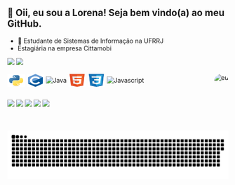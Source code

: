 ## 🌸 Oii, eu sou a Lorena! Seja bem vindo(a) ao meu GitHub.

- 📖 Estudante de Sistemas de Informação na UFRRJ
- Estagiária na empresa Cittamobi

 <div>
  <a href="https://github.com/lorenavasconcellos"></a>
  <img height="150em" src="https://github-readme-stats.vercel.app/api?username=lorenavasconcellos&show_icons=true&theme=cobalt&include_all_commits=true&count_private=true"/>
  <img height="150em" src="https://github-readme-stats.vercel.app/api/top-langs/?username=lorenavasconcellos&layout=compact&langs_count=7&theme=cobalt"/>
</div>

<div style="display: inline_block"><br> 
  <img align="center" alt="Python" height="30" width="40" src="https://raw.githubusercontent.com/devicons/devicon/master/icons/python/python-original.svg">
  <img align="center" alt="C" height="30" width="40" src="https://raw.githubusercontent.com/devicons/devicon/master/icons/c/c-original.svg">
  <img align="center" alt="Java" height="30" width="40" src="https://cdn.jsdelivr.net/gh/devicons/devicon/icons/java/java-original.svg" />
  <img align="center" alt="HTML" height="30" width="40" src="https://raw.githubusercontent.com/devicons/devicon/master/icons/html5/html5-original.svg">
  <img align="center" alt="CSS" height="30" width="40" src="https://raw.githubusercontent.com/devicons/devicon/master/icons/css3/css3-original.svg">
  <img align="center" alt="Javascript" height="30" width="40" src="https://cdn.jsdelivr.net/gh/devicons/devicon/icons/javascript/javascript-original.svg" />
  <img align="right" alt="eu" height="130" style="border-radius:50px;" src="https://media.discordapp.net/attachments/691804014907752568/890008860180508772/eu.gif?width=123&height=123">
</div>
 
  ##
 
<div>
  <a href="https://instagram.com/lorenavasconcells" target="_blank"><img src="https://img.shields.io/badge/-Instagram-%23E4405F?style=for-the-badge&logo=instagram&logoColor=white"  target="_blank"></a>
  <a href="https://twitter.com/itslorylorinha" target="_blank"><img src="https://img.shields.io/badge/Twitter-1DA1F2?style=for-the-badge&logo=twitter&logoColor=white"  target="_blank"></a> 
  <a href="https://www.facebook.com/lorena.vasconcellos.35/" target="_blank"><img src="https://img.shields.io/badge/Facebook-1877F2?style=for-the-badge&logo=facebook&logoColor=white" target="_blank"></a> 
 <a href = "mailto:lorena.vasconcellos2003@gmail.com"><img src="https://img.shields.io/badge/-Gmail-%23E9513F?style=for-the-badge&logo=gmail&logoColor=white" target="_blank"></a>
 <a href = "https://open.spotify.com/user/22jkzwsprgdritnuukzm7ikoa" target="https://img.shields.io/badge/Spotify-1ED760?&style=for-the-badge&logo=spotify&logoColor=white" target="_blank"></a> 
 <a href = "https://gitlab.com/lorenaVOM"><img src="https://img.shields.io/badge/GitLab-330F63?style=for-the-badge&logo=gitlab&logoColor=white" target="_blank"></a>

![Snake animation](https://github.com/lorenavasconcellos/lorenavasconcellos/blob/output/github-contribution-grid-snake.svg)
 
</div>
